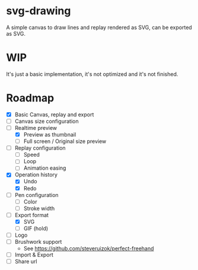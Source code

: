 # svg-drawing

A simple canvas to draw lines and replay rendered as SVG, can be exported as SVG.

# WIP

It's just a basic implementation, it's not optimized and it's not finished.

# Roadmap

- [x] Basic Canvas, replay and export
- [ ] Canvas size configuration
- [ ] Realtime preview
  - [x] Preview as thumbnail
  - [ ] Full screen / Original size preview
- [ ] Replay configuration
  - [ ] Speed
  - [ ] Loop
  - [ ] Animation easing
- [x] Operation history
  - [x] Undo
  - [x] Redo
- [ ] Pen configuration
  - [ ] Color
  - [ ] Stroke width
- [ ] Export format
  - [x] SVG
  - [ ] GIF (hold)
- [ ] Logo
- [ ] Brushwork support
  - See https://github.com/steveruizok/perfect-freehand
- [ ] Import & Export
- [ ] Share url
